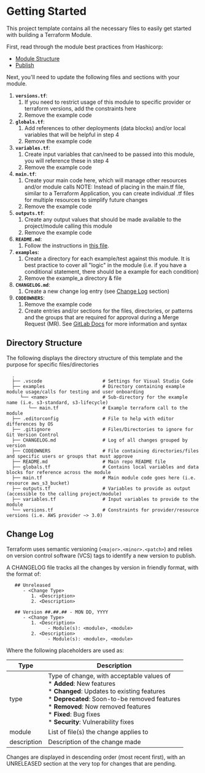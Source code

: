 # Getting Started

This project template contains all the necessary files to easily get started with building a Terraform Module.

First, read through the module best practices from Hashicorp:

* [Module Structure](https://www.terraform.io/docs/modules/index.html#standard-module-structure)
* [Publish](https://www.terraform.io/docs/cloud/registry/publish.html)

Next, you'll need to update the following files and sections with your module.

1. __`versions.tf`__:
   1. If you need to restrict usage of this module to specific provider or terraform versions, add the constraints here
   2. Remove the example code
2. __`globals.tf`__:
   1. Add references to other deployments (data blocks) and/or local variables that will be helpful in step 4
   2. Remove the example code
3. __`variables.tf`__:
   1. Create input variables that can/need to be passed into this module, you will reference these in step 4
   2. Remove the example code
4. __`main.tf`__:
   1. Create your main code here, which will manage other resources and/or module calls
      NOTE: Instead of placing in the main.tf file, similar to a Terraform Application, you can create individual .tf files for multiple resources to simplify future changes
   2. Remove the example code
5. __`outputs.tf`__:
   1. Create any output values that should be made available to the project/module calling this module
   2. Remove the example code
6. __`README.md`__:
   1. Follow the instructions in [this file](./TERRAFORM_DOCS_INSTRUCTIONS.md).
7. __`examples`__:
   1. Create a directory for each example/test against this module. It is best practice to cover all "logic" in the module (i.e. if you have a conditional statement, there should be a example for each condition)
   2. Remove the example_a directory & file
8. __`CHANGELOG.md`__:
   1. Create a new change log entry (see [Change Log](#change-log) section)
9. __`CODEOWNERS`__:
   1. Remove the example code
   2. Create entries and/or sections for the files, directories, or patterns and the groups that are required for approval during a Merge Request (MR). See [GitLab Docs](https://docs.gitlab.com/ee/user/project/code_owners.html) for more information and syntax

## Directory Structure

The following displays the directory structure of this template and the purpose for specific files/directories 

      .
      ├── .vscode                      # Settings for Visual Studio Code
      ├── examples                     # Directory containing example module usage/calls for testing and user onboarding
         └── <name>                    # Sub-directory for the example name (i.e. s3-standard, s3-lifecycle)
            └── main.tf                # Example terraform call to the module
      ├── .editorconfig                # File to help with editor differences by OS
      ├── .gitignore                   # Files/Directories to ignore for Git Version Control
      ├── CHANGELOG.md                 # Log of all changes grouped by version
      ├── CODEOWNERS                   # File containing directories/files and specific users or groups that must approve
      ├── README.md                    # Main repo README file
      ├── globals.tf                   # Contains local variables and data blocks for reference across the module
      ├── main.tf                      # Main module code goes here (i.e. resource aws_s3_bucket)
      ├── outputs.tf                   # Variables to provide as output (accessible to the calling project/module)
      ├── variables.tf                 # Input variables to provide to the module
      └── versions.tf                  # Constraints for provider/resource versions (i.e. AWS provider ~> 3.0)

## Change Log

Terraform uses semantic versioning (`<major>.<minor>.<patch>`) and relies on version control software (VCS) tags to identify a new version to publish.

A CHANGELOG file tracks all the changes by version in friendly format, with the format of:

```
   ## Unreleased
      - <Change Type>
         1. <Description>
         2. <Description>

   ## Version ##.##.## - MON DD, YYYY
      - <Change Type>
         1. <Description>
               - Module(s): <module>, <module>
         2. <Description>
               - Module(s): <module>, <module>
```

Where the following placeholders are used as:

| Type         | Description                                                                    |
|--------------|--------------------------------------------------------------------------------|
| type         | Type of change, with acceptable values of <br />* **Added**: New features <br />* **Changed**: Updates to existing features <br />* **Deprecated**: Soon-to-be removed features <br />* **Removed**: Now removed features <br />* **Fixed**: Bug fixes <br />* **Security**: Vulnerability fixes                                           |
| module       | List of file(s) the change applies to                                          |
| description  | Description of the change made                                                 |

Changes are displayed in descending order (most recent first), with an UNRELEASED section at the very top for changes that are pending.
